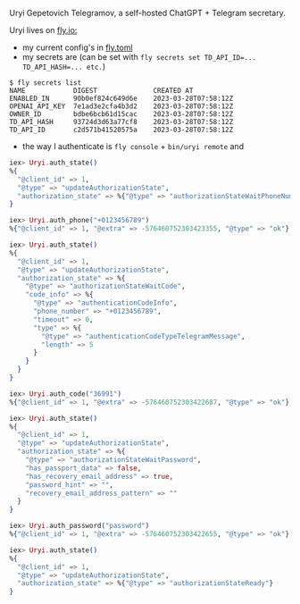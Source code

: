 Uryi Gepetovich Telegramov, a self-hosted ChatGPT + Telegram secretary.

Uryi lives on [fly.io:](https://fly.io)

- my current config's in [fly.toml](fly.toml)
- my secrets are (can be set with `fly secrets set TD_API_ID=... TD_API_HASH=... etc.`)

```console
$ fly secrets list
NAME          	DIGEST          	CREATED AT
ENABLED_IN    	90b0ef824c649d6e	2023-03-28T07:58:12Z
OPENAI_API_KEY	7e1ad3e2cfa4b3d2	2023-03-28T07:58:12Z
OWNER_ID      	bdbe6bcb61d15cac	2023-03-28T07:58:12Z
TD_API_HASH   	93724d3d63a77cf8	2023-03-28T07:58:12Z
TD_API_ID     	c2d571b41520575a	2023-03-28T07:58:12Z
```

- the way I authenticate is `fly console` + `bin/uryi remote` and

```elixir
iex> Uryi.auth_state()
%{
  "@client_id" => 1,
  "@type" => "updateAuthorizationState",
  "authorization_state" => %{"@type" => "authorizationStateWaitPhoneNumber"}
}

iex> Uryi.auth_phone("+0123456789")
%{"@client_id" => 1, "@extra" => -576460752303423355, "@type" => "ok"}

iex> Uryi.auth_state()
%{
  "@client_id" => 1,
  "@type" => "updateAuthorizationState",
  "authorization_state" => %{
    "@type" => "authorizationStateWaitCode",
    "code_info" => %{
      "@type" => "authenticationCodeInfo",
      "phone_number" => "+0123456789",
      "timeout" => 0,
      "type" => %{
        "@type" => "authenticationCodeTypeTelegramMessage",
        "length" => 5
      }
    }
  }
}

iex> Uryi.auth_code("36991")
%{"@client_id" => 1, "@extra" => -576460752303422687, "@type" => "ok"}

iex> Uryi.auth_state()
%{
  "@client_id" => 1,
  "@type" => "updateAuthorizationState",
  "authorization_state" => %{
    "@type" => "authorizationStateWaitPassword",
    "has_passport_data" => false,
    "has_recovery_email_address" => true,
    "password_hint" => "",
    "recovery_email_address_pattern" => ""
  }
}

iex> Uryi.auth_password("password")
%{"@client_id" => 1, "@extra" => -576460752303422655, "@type" => "ok"}

iex> Uryi.auth_state()
%{
  "@client_id" => 1,
  "@type" => "updateAuthorizationState",
  "authorization_state" => %{"@type" => "authorizationStateReady"}
}
```
